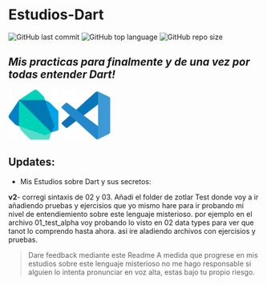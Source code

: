 # Estudios-Dart
![GitHub last commit](https://img.shields.io/github/last-commit/Zot-Lar/Estudios-Dart?color=%231531bd&logo=GitHub&logoColor=white) ![GitHub top language](https://img.shields.io/github/languages/top/Zot-Lar/Estudios-Dart?color=1531bd&logo=Dart) ![GitHub repo size](https://img.shields.io/github/repo-size/Zot-Lar/Estudios-Dart?color=1531bd&logo=CurseForge)

## _Mis practicas para finalmente y de una vez por todas entender Dart!_
<!-- ![](assets/dart.svg)-->
<img src="assets/dart.svg" width=100> <img src="assets/visual-studio-code-1.svg" width=100> 

## Updates:
- Mis Estudios sobre Dart y sus secretos:

**v2**- corregi sintaxis de 02 y 03.
    Añadi el folder de zotlar Test donde voy a ir añadiendo pruebas y ejercisios que yo mismo hare para ir probando mi nivel de entendiemiento sobre este lenguaje misterioso.
    por ejemplo en el archivo 01_test_alpha voy probando lo visto en 02 data types para ver que tanot lo comprendo hasta ahora. asi ire aladiendo archivos con ejercisios y pruebas.


> Dare feedback mediante este Readme
> A medida que progrese en mis estudios
> sobre este lenguaje misterioso
> no me hago responsable si alguien lo intenta
> pronunciar en voz alta, estas bajo tu propio
> riesgo.
